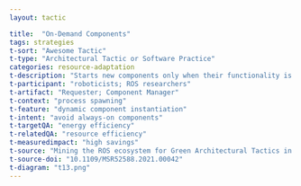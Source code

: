 ```yaml
---
layout: tactic

title:  "On-Demand Components"
tags: strategies
t-sort: "Awesome Tactic"
t-type: "Architectural Tactic or Software Practice"
categories: resource-adaptation
t-description: "Starts new components only when their functionality is needed."
t-participant: "roboticists; ROS researchers"
t-artifact: "Requester; Component Manager"
t-context: "process spawning"
t-feature: "dynamic component instantiation"
t-intent: "avoid always-on components"
t-targetQA: "energy efficiency"
t-relatedQA: "resource efficiency"
t-measuredimpact: "high savings"
t-source: "Mining the ROS ecosystem for Green Architectural Tactics in Robotics and an Empirical Evaluation"
t-source-doi: "10.1109/MSR52588.2021.00042"
t-diagram: "t13.png"
---
```


